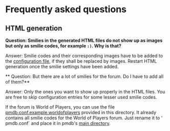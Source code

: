 # Frequently asked questions

## HTML generation

**Question: Smilies in the generated HTML files do not show up as images but
only as smilie codes, for example `:)`. Why is that?**

Answer: Smilie codes and their corresponding images have to be added to the
[configuration file](configuration.md), if they shall be replaced by images.
Restart HTML generation once the smilie settings have been added.

** Question: But there are a lot of smilies for the forum. Do I have to add all of them?**

Answer: Only the ones you want to show up properly in the HTML files. You are
free to skip configuration entries for some lesser used smilie codes.

If the forum is World of Players, you can use the file
[pmdb.conf.example.worldofplayers](pmdb.conf.example.worldofplayers) provided in
this directory. It already contains all smilie codes for the World of Players
forum. Just rename it to ' pmdb.conf` and place it in pmdb's
[main directory](directories.md).
